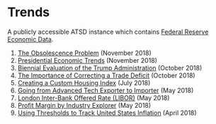 # Trends

A publicly accessible ATSD instance which contains [Federal Reserve Economic Data](https://fred.stlouisfed.org/).

1. [The Obsolescence Problem](long-term-unrate/README.md) (November 2018)
1. [Presidential Economic Trends](presidential-trends/README.md) (November 2018)
1. [Biennial Evaluation of the Trump Administration](biennial-eval/README.md) (October 2018)
1. [The Importance of Correcting a Trade Deficit](us-export-deficit/README.md) (October 2018)
1. [Creating a Custom Housing Index](housing-index/README.md) (July 2018)
1. [Going from Advanced Tech Exporter to Importer](tech-import-export/README.md) (May 2018)
1. [London Inter-Bank Offered Rate (LIBOR)](libor/README.md) (May 2018)
1. [Profit Margin by Industry Explorer](profit-margin/README.md) (May 2018)
1. [Using Thresholds to Track United States Inflation](us-inflation/README.md) (April 2018)